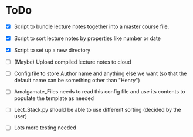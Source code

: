 # ToDo


- [x] Script to bundle lecture notes together into a master course file.
- [x] Script to sort lecture notes by properties like number or date
- [x] Script to set up a new directory

- [ ] (Maybe) Upload compiled lecture notes to cloud

- [ ] Config file to store Author name and anything else we want (so that the default name can be something other than "Henry")
- [ ] Amalgamate_Files needs to read this config file and use its contents to populate the template as needed
- [ ] Lect_Stack.py should be able to use different sorting (decided by the user)


- [ ] Lots more testing needed

